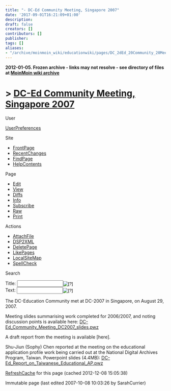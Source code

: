 ```yaml
---
title: "- DC-Ed Community Meeting, Singapore 2007"
date: '2017-09-01T16:21:09+01:00'
description: 
draft: false
creators: []
contributors: []
publisher: 
tags: []
aliases:
- "/archive/moinmoin_wiki/educationwiki/pages/DC_2dEd_20Community_20Meeting_2c_20Singapore_202007.html"
---
```


**2012-01-05. Frozen archive - links may not resolve - see directory of files at [MoinMoin wiki archive](/moinmoin-wiki-archive/)**

# > [DC-Ed Community Meeting, Singapore 2007](http://dublincore.org/educationwiki/DC_2dEd_20Community_20Meeting_2c_20Singapore_202007?action=fullsearch&value=DC-Ed+Community+Meeting%2C+Singapore+2007&literal=1&case=1&context=40 "Click here to do a full-text search for this title")

User

 [UserPreferences](http://dublincore.org/educationwiki/UserPreferences)
  

Site

- [FrontPage](http://dublincore.org/educationwiki/FrontPage)
- [RecentChanges](http://dublincore.org/educationwiki/RecentChanges)
- [FindPage](http://dublincore.org/educationwiki/FindPage)
- [HelpContents](http://dublincore.org/educationwiki/HelpContents)

Page

- [Edit](http://dublincore.org/educationwiki/DC_2dEd_20Community_20Meeting_2c_20Singapore_202007?action=edit "Edit")
- [View](http://dublincore.org/educationwiki/DC_2dEd_20Community_20Meeting_2c_20Singapore_202007 "View")
- [Diffs](http://dublincore.org/educationwiki/DC_2dEd_20Community_20Meeting_2c_20Singapore_202007?action=diff "Diffs")
- [Info](http://dublincore.org/educationwiki/DC_2dEd_20Community_20Meeting_2c_20Singapore_202007?action=info "Info")
- [Subscribe](http://dublincore.org/educationwiki/DC_2dEd_20Community_20Meeting_2c_20Singapore_202007?action=subscribe "Subscribe")
- [Raw](http://dublincore.org/educationwiki/DC_2dEd_20Community_20Meeting_2c_20Singapore_202007?action=raw "Raw")
- [Print](http://dublincore.org/educationwiki/DC_2dEd_20Community_20Meeting_2c_20Singapore_202007?action=print "Print")

Actions

- [AttachFile](http://dublincore.org/educationwiki/DC_2dEd_20Community_20Meeting_2c_20Singapore_202007?action=AttachFile)
- [DSP2XML](http://dublincore.org/educationwiki/DC_2dEd_20Community_20Meeting_2c_20Singapore_202007?action=DSP2XML)
- [DeletePage](http://dublincore.org/educationwiki/DC_2dEd_20Community_20Meeting_2c_20Singapore_202007?action=DeletePage)
- [LikePages](http://dublincore.org/educationwiki/DC_2dEd_20Community_20Meeting_2c_20Singapore_202007?action=LikePages)
- [LocalSiteMap](http://dublincore.org/educationwiki/DC_2dEd_20Community_20Meeting_2c_20Singapore_202007?action=LocalSiteMap)
- [SpellCheck](http://dublincore.org/educationwiki/DC_2dEd_20Community_20Meeting_2c_20Singapore_202007?action=SpellCheck)

Search

<form method="POST" action="/educationwiki/DC_2dEd_20Community_20Meeting_2c_20Singapore_202007">
<p>
<input name="action" value="inlinesearch" type="hidden">
<input name="context" value="40" type="hidden">
Title: <input name="text_title" size="15" maxlength="50" type="text"><input src="DC_2dEd_20Community_20Meeting_2c_20Singapore_202007_files/moin-search.png" name="button_title" alt="[?]" type="image"><br>Text: <input name="text_full" size="15" maxlength="50" type="text"><input src="DC_2dEd_20Community_20Meeting_2c_20Singapore_202007_files/moin-search.png" name="button_full" alt="[?]" type="image">
</p>
</form>

The DC-Education Community met at DC-2007 in Singapore, on August 29, 2007. 

Meeting slides summarising work completed for 2006/2007, and noting discussion points is available here: [DC-Ed\_Community\_Meeting\_DC2007\_slides.pwz](http://dublincore.org/educationwiki/DC_2dEd_20Community_20Meeting_2c_20Singapore_202007?action=AttachFile&do=get&target=DC-Ed_Community_Meeting_DC2007_slides.pwz)

A draft report from the meeting is available [here].

Shu-Jiun (Sophy) Chen reported at the meeting on the educational application profile work being carried out at the National Digital Archives Program, Taiwan. Powerpoint slides (4.4MB): [DC-Ed\_Report\_on\_Taiwanese\_Educational\_AP.pwz](http://dublincore.org/educationwiki/DC_2dEd_20Community_20Meeting_2c_20Singapore_202007?action=AttachFile&do=get&target=DC-Ed_Report_on_Taiwanese_Educational_AP.pwz)

 [RefreshCache](http://dublincore.org/educationwiki/DC_2dEd_20Community_20Meeting_2c_20Singapore_202007?action=refresh&arena=Page.py&key=DC_2dEd_20Community_20Meeting_2c_20Singapore_202007.text_html) for this page (cached 2012-12-08 15:05:38)  

Immutable page (last edited 2007-10-08 10:03:26 by SarahCurrier)

